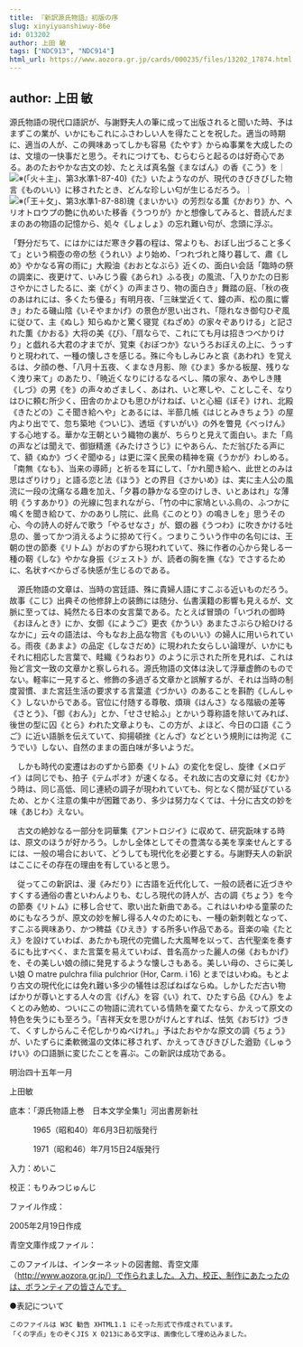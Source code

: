 ```yaml
---
title: 『新訳源氏物語』初版の序
slug: xinyiyuanshiwuy-86e
id: 013202
author: 上田 敏
tags: ["NDC913", "NDC914"]
html_url: https://www.aozora.gr.jp/cards/000235/files/13202_17874.html
---
```


## author: 上田 敏

源氏物語の現代口語訳が、与謝野夫人の筆に成って出版されると聞いた時、予はまずこの業が、いかにもこれにふさわしい人を得たことを祝した。適当の時期に、適当の人が、この興味あってしかも容易《たやす》からぬ事業を大成したのは、文壇の一快事だと思う。それにつけても、むらむらと起るのは好奇心である。あのたおやかな古文の妙、たとえば真名盤《まなばん》の香《こう》を｜![※(「火＋主」、第3水準1-87-40)](https://www.aozora.gr.jp/cards/000235/files/../../../gaiji/1-87/1-87-40.png)《た》いたようなのが、現代のきびきびした物言《ものいい》に移されたとき、どんな珍しい匂が生じるだろう。｜![※(「王＋攵」、第3水準1-87-88)](https://www.aozora.gr.jp/cards/000235/files/../../../gaiji/1-87/1-87-88.png)瑰《まいかい》の芳烈なる薫《かおり》か、ヘリオトロウプの艶に仇めいた移香《うつりが》かと想像してみると、昔読んだままのあの物語の記憶から、処々《しょしょ》の忘れ難い句が、念頭に浮ぶ。

「野分だちて、にはかにはだ寒き夕暮の程は、常よりも、おぼし出づること多くて」という桐壺の帝の愁《うれい》より始め、「つれづれと降り暮して、肅《しめ》やかなる宵の雨に」大殿油《おおとなぶら》近くの、面白い会話「臨時の祭の調楽に、夜更けて、いみじう霰《あられ》ふる夜」の風流、「入りかたの日影さやかにさしたるに、楽《がく》の声まさり、物の面白き」舞踏の庭、「秋の夜のあはれには、多くたち優る」有明月夜、「三昧堂近くて、鐘の声、松の風に響き」わたる磯山陰《いそやまかげ》の景色が思い出され、「隠れなき御匂ひぞ風に従ひて、主《ぬし》知らぬかと驚く寝覚《ねざめ》の家々ぞありける」と記された薫《かおる》大将の美《び》、「扇ならで、これにても月は招きつべかりけり」と戯れる大君の才までが、覚束《おぼつか》ないうろおぼえの上に、うっすりと現われて、一種の懐しさを感じる。殊に今もしみじみと哀《あわれ》を覚えるは、夕顔の巻、「八月十五夜、くまなき月影、隙《ひま》多かる板屋、残りなく洩り来て」のあたり、「暁近くなりにけるなるべし、隣の家々、あやしき賤《しづ》の男《を》の声々めざましく、あはれ、いと寒しや、ことしこそ、なりはひに頼む所少く、田舎のかよひも思ひがけねば、いと心細《ぼそ》けれ、北殿《きたどの》こそ聞き給へや」とあるには、半蔀几帳《はじとみきちょう》の屋内より出でて、忽ち築地《ついじ》、透垣《すいがい》の外を瞥見《べっけん》する心地する。華かな王朝という織物の裏が、ちらりと見えて面白い。また「鳥の声などは聞えで、御嶽精進《みたけさうじ》にやあらん、ただ翁びたる声にて、額《ぬか》づくぞ聞ゆる」は更に深く民衆の精神を窺《うかが》わしめる。「南無《なも》、当来の導師」と祈るを耳にして、「かれ聞き給へ、此世とのみは思はざりけり」と語る恋と法《ほう》との界目《さかいめ》は、実に主人公の風流に一段の沈痛なる趣を加え、「夕暮の静かなる空のけしき、いとあはれ」な薄明《うすあかり》の光線に包まれながら、「竹の中に家鳩といふ鳥の、ふつかに鳴くを聞き給ひて、かのありし院に、此鳥《このとり》の鳴きしを」思うその心、今の詩人の好んで歌う「やるせなさ」が、銀の器《うつわ》に吹きかける吐息の、曇ってかつ消えるように掠めて行く。つまりこういう作中の名句には、王朝の世の節奏《リトム》がおのずから現われていて、殊に作者の心から発しる一種の靭《しな》やかな身振《ジェスト》が、読者の胸を撫《な》でさするために、名状すべからざる快感が生じるのである。

　源氏物語の文章は、当時の宮廷語、殊に貴婦人語にすこぶる近いものだろう。故事《こじ》出典その他修辞上の装飾には随分、仏書漢籍の影響も見えるが、文脈に至っては、純然たる日本の女言葉である。たとえば冒頭の「いづれの御時《おほんとき》にか、女御《にようご》更衣《かうい》あまたさぶらひ給ひけるなかに」云々の語法は、今もなお上品な物言《ものいい》の婦人に用いられている。雨夜《あまよ》の品定《しなさだめ》に現われた女らしい論理が、いかにもそれに相応した言葉で、畦織《うねおり》のように示された所を見れば、これは殆ど言文一致の文章かと察しられる。源氏物語の文体は決して浮華虚飾のものでない。軽率に一見すると、修飾の多過ぎる文章かと誤解するが、それは当時の制度習慣、また宮廷生活の要求する言葉遣《づかい》のあることを斟酌《しんしゃく》しないからである。官位に付随する尊敬、煩瑣《はんさ》なる階級の差等《さとう》、「御《おん》」とか、「せさせ給ふ」とかいう尊称語を除いてみれば、後世の型に囚《とら》われた文章よりも、この方が、よほど、今日の口語《こうご》に近い語脈を伝えていて、抑揚頓挫《とんざ》などという規則には拘泥《こうでい》しない、自然のままの面白味が多いようだ。

　しかも時代の変遷はおのずから節奏《リトム》の変化を促し、旋律《メロデイ》は同じでも、拍子《テムポオ》が速くなる。それ故に古の文章に対《むか》う時は、同じ高低、同じ連続の調子が現われていても、何となく間が延びているため、とかく注意の集中が困難であり、多少は努力なくては、十分に古文の妙を味《あじわ》えない。

　古文の絶妙なる一部分を詞華集《アントロジイ》に収めて、研究翫味する時は、原文のほうが好かろう。しかし全体としてその豊満なる美を享楽せんとするには、一般の場合において、どうしても現代化を必要とする。与謝野夫人の新訳はここにその存在の理由を有していると思う。

　従ってこの新訳は、漫《みだり》に古語を近代化して、一般の読者に近づきやすくする通俗の書といわんよりも、むしろ現代の詩人が、古の調《ちょう》を今の節奏《リトム》に移し合せて、歌い出た新曲である。これはいわゆる童蒙のためにもなろうが、原文の妙を解し得る人々のためにも、一種の新刺戟となって、すこぶる興味あり、かつ稗益《ひえき》する所多い作品である。音楽の喩《たとえ》を設けていわば、あたかも現代の完備した大風琴を以って、古代聖楽を奏するにも比すべく、また言葉を易えていわば、昔名高かった麗人の俤《おもかげ》を、その美しい娘の顔に発見するような懐しさもある。美しい母の、さらに美しい娘 O matre pulchra filia pulchrior (Hor, Carm. i 16) とまではいわぬ。もとより古文の現代化には免れ難い多少の犠牲は忍ばねばならぬ。しかしただ古い物ばかりが尊いとする人々の言《げん》を容《い》れて、ひたすら品《ひん》をよくとのみ勉め、ついにこの物語に流れている情熱を棄てたなら、かえって原文の特色を失うにも至ろう。「吉祥天女を思ひがけんとすれば、怯気《おぢけ》づきて、くすしからんこそ佗しかりぬべけれ。」予はたおやかな原文の調《ちょう》が、いたずらに柔軟微温の文体に移されず、かえってきびきびした遒勁《しゅうけい》の口語脈に変じたことを喜ぶ。この新訳は成功である。


明治四十五年一月



上田敏













底本：「源氏物語上巻　日本文学全集1」河出書房新社


　　　1965（昭和40）年6月3日初版発行

　　　1971（昭和46）年7月15日24版発行

入力：めいこ

校正：もりみつじゅんじ

ファイル作成：

2005年2月19日作成

青空文庫作成ファイル：

このファイルは、インターネットの図書館、青空文庫（http://www.aozora.gr.jp/）で作られました。入力、校正、制作にあたったのは、ボランティアの皆さんです。











●表記について


	このファイルは W3C 勧告 XHTML1.1 にそった形式で作成されています。
	「くの字点」をのぞくJIS X 0213にある文字は、画像化して埋め込みました。